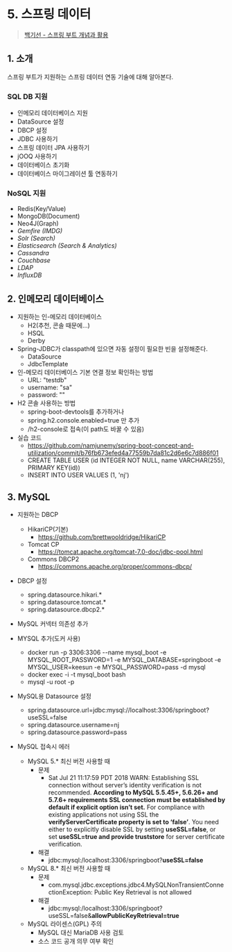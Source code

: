 # 5. 스프링 데이터

> [백기선 - 스프링 부트 개념과 활용](https://www.inflearn.com/course/%EC%8A%A4%ED%94%84%EB%A7%81%EB%B6%80%ED%8A%B8/)

## 1. 소개

스프링 부트가 지원하는 스프링 데이터 연동 기술에 대해 알아본다.

### SQL DB 지원

* 인메모리 데이터베이스 지원
* DataSource 설정
* DBCP 설정
* JDBC 사용하기
* 스프링 데이터 JPA 사용하기
* jOOQ 사용하기
* 데이터베이스 초기화
* 데이터베이스 마이그레이션 툴 연동하기

### NoSQL 지원

* Redis(Key/Value)
* MongoDB(Document)
* Neo4J(Graph)
* *Gemfire (IMDG)*
* *Solr (Search)*
* *Elasticsearch (Search & Analytics)*
* *Cassandra*
* *Couchbase*
* *LDAP*
* *InfluxDB*

## 2. 인메모리 데이터베이스

* 지원하는 인-메모리 데이터베이스
  * H2(추천, 콘솔 때문에...)
  * HSQL
  * Derby
* Spring-JDBC가 classpath에 있으면 자동 설정이 필요한 빈을 설정해준다.
  * DataSource
  * JdbcTemplate
* 인-메모리 데이터베이스 기본 연결 정보 확인하는 방법
  * URL: "testdb"
  * username: "sa"
  * password: ""
* H2 콘솔 사용하는 방법
  * spring-boot-devtools를 추가하거나
  * spring.h2.console.enabled=true 만 추가
  * /h2-console로 접속(이 path도 바꿀 수 있음)
* 실습 코드
  * https://github.com/namjunemy/spring-boot-concept-and-utilization/commit/b76fb673efed4a77559b7da81c2d6e6c7d886f01
  * CREATE TABLE USER (id INTEGER NOT NULL, name VARCHAR(255), PRIMARY KEY(id))
  * INSERT INTO USER VALUES (1, 'nj')

## 3. MySQL

* 지원하는 DBCP

  * HikariCP(기본)
    * https://github.com/brettwooldridge/HikariCP
  * Tomcat CP
    * https://tomcat.apache.org/tomcat-7.0-doc/jdbc-pool.html
  * Commons DBCP2
    * https://commons.apache.org/proper/commons-dbcp/

* DBCP 설정

  * spring.datasource.hikari.*
  * spring.datasource.tomcat.*
  * spring.datasource.dbcp2.*

* MySQL 커넥터 의존성 추가

* MYSQL 추가(도커 사용)

  * docker run -p 3306:3306 --name mysql_boot -e MYSQL_ROOT_PASSWORD=1 -e MYSQL_DATABASE=springboot -e MYSQL_USER=keesun -e MYSQL_PASSWORD=pass -d mysql
  * docker exec -i -t mysql_boot bash
  * mysql -u root -p

* MySQL용 Datasource 설정

  * spring.datasource.url=jdbc:mysql://localhost:3306/springboot?useSSL=false
  * spring.datasource.username=nj
  * spring.datasource.password=pass

* MySQL 접속시 에러

  * MySQL 5.* 최신 버전 사용할 때
    * 문제
      * Sat Jul 21 11:17:59 PDT 2018 WARN: Establishing SSL connection without server’s identity verification is not recommended. **According to MySQL 5.5.45+, 5.6.26+ and 5.7.6+ requirements SSL connection must be established by default if explicit option isn’t set.** For compliance with existing applications not using SSL the **verifyServerCertificate property is set to ‘false’**. You need either to explicitly disable SSL by setting **useSSL=false**, or set **useSSL=true and provide truststore** for server certificate verification.
    * 해결
      * jdbc:mysql:/localhost:3306/springboot?**useSSL=false**
  * MySQL 8.* 최신 버전 사용할 때
    * 문제
      * com.mysql.jdbc.exceptions.jdbc4.MySQLNonTransientConnectionException: Public Key Retrieval is not allowed
    * 해결
      * jdbc:mysql:/localhost:3306/springboot?useSSL=false&**allowPublicKeyRetrieval=true**
  * MySQL 라이센스(GPL) 주의
    * MySQL 대신 MariaDB 사용 검토
    * 소스 코드 공개 의무 여부 확인

  